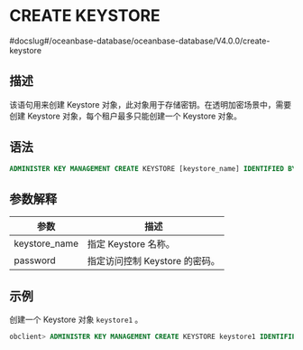 CREATE KEYSTORE 
====================================
#docslug#/oceanbase-database/oceanbase-database/V4.0.0/create-keystore


描述 
-----------------------

该语句用来创建 Keystore 对象，此对象用于存储密钥。在透明加密场景中，需要创建 Keystore 对象，每个租户最多只能创建一个 Keystore 对象。

语法 
-----------------------

```sql
ADMINISTER KEY MANAGEMENT CREATE KEYSTORE [keystore_name] IDENTIFIED BY [password] ;
```



参数解释 
-------------------------



|      参数       |          描述          |
|---------------|----------------------|
| keystore_name | 指定 Keystore 名称。      |
| password      | 指定访问控制 Keystore 的密码。 |



示例 
-----------------------

创建一个 Keystore 对象 `keystore1` 。

```sql
obclient> ADMINISTER KEY MANAGEMENT CREATE KEYSTORE keystore1 IDENTIFIED BY **1***;
```


